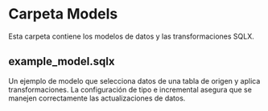# Carpeta Models

Esta carpeta contiene los modelos de datos y las transformaciones SQLX.

## example_model.sqlx

Un ejemplo de modelo que selecciona datos de una tabla de origen y aplica transformaciones. La configuración de tipo e incremental asegura que se manejen correctamente las actualizaciones de datos.

